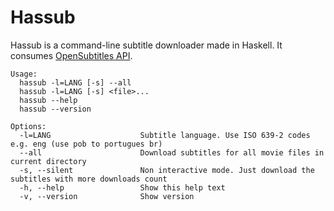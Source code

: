 # Hassub
Hassub is a command-line subtitle downloader made in Haskell. It consumes [OpenSubtitles API](http://www.opensubtitles.org).

```
Usage:
  hassub -l=LANG [-s] --all
  hassub -l=LANG [-s] <file>...
  hassub --help
  hassub --version

Options:
  -l=LANG                    Subtitle language. Use ISO 639-2 codes e.g. eng (use pob to portugues br)
  --all                      Download subtitles for all movie files in current directory
  -s, --silent               Non interactive mode. Just download the subtitles with more downloads count
  -h, --help                 Show this help text
  -v, --version              Show version
```
